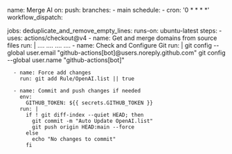 name: Merge AI
on:
  push:
    branches:
      - main
  schedule:
    - cron: '0 * * * *'
  workflow_dispatch:

jobs:
  deduplicate_and_remove_empty_lines:
    runs-on: ubuntu-latest
    steps:
      - uses: actions/checkout@v4
      - name: Get and merge domains from source files
        run: |
        ....
        ....
        ....
        ....
      - name: Check and Configure Git
        run: |
          git config --global user.email "github-actions[bot]@users.noreply.github.com"
          git config --global user.name "github-actions[bot]"
          
      - name: Force add changes
        run: git add Rule/OpenAI.list || true

      - name: Commit and push changes if needed
        env:
          GITHUB_TOKEN: ${{ secrets.GITHUB_TOKEN }}
        run: |
          if ! git diff-index --quiet HEAD; then
            git commit -m "Auto Update OpenAI.list"
            git push origin HEAD:main --force
          else
            echo "No changes to commit"
          fi
